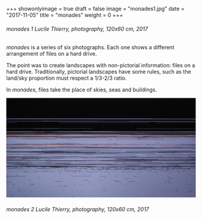 +++
showonlyimage = true
draft = false
image = "monades1.jpg"
date = "2017-11-05"
title = "monades"
weight = 0
+++

<!--more-->

###### monades 1 *Lucile Thierry, photography, 120x60 cm, 2017*

*monades* is a series of six photographs. Each one shows a different arrangement of files on a hard drive.

The point was to create landscapes with non-pictorial information: files on a hard drive. Traditionally, pictorial landscapes have some rules, such as the land/sky proportion must respect a 1/3-2/3 ratio.

In *monades*, files take the place of skies, seas and buildings.

![monades 2][1]
###### monades 2 *Lucile Thierry, photography, 120x60 cm, 2017*
[1]: monades2.jpg